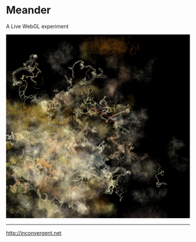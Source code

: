 # Meander

A Live WebGL experiment

![ex](img/img.jpg?raw=true "ex")

-----------
http://inconvergent.net
